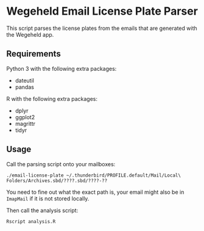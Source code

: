 # Wegeheld Email License Plate Parser

This script parses the license plates from the emails that are generated with
the Wegeheld app.

## Requirements

Python 3 with the following extra packages:

- dateutil
- pandas

R with the following extra packages:

- dplyr
- ggplot2
- magrittr
- tidyr

## Usage

Call the parsing script onto your mailboxes:

    ./email-license-plate ~/.thunderbird/PROFILE.default/Mail/Local\ Folders/Archives.sbd/????.sbd/????-??

You need to fine out what the exact path is, your email might also be in
`ImapMail` if it is not stored locally.

Then call the analysis script:

    Rscript analysis.R
